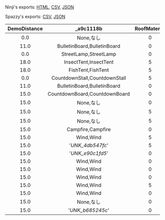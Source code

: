 Ninji's exports: [HTML](https://wuffs.org/acnh/bcsv_160/html/EventPlazaObjModelParam.html), [CSV](https://wuffs.org/acnh/bcsv_160/csv/EventPlazaObjModelParam.csv), [JSON](https://wuffs.org/acnh/bcsv_160/json/EventPlazaObjModelParam.json)

Spazzy's exports: [CSV](https://github.com/McSpazzy/acnh-csv/blob/master/EventPlazaObjModelParam.csv), [JSON](https://github.com/McSpazzy/acnh-json/blob/master/EventPlazaObjModelParam.json)

| DemoDistance | _a9c1118b | RoofMaterial | UniqueID | FlowEntryName | FlowFileName | NearCulling | ResourceName | _e2760d00 | UseCollision |
|:--:|:--:|:--:|:--:|:--:|:--:|:--:|:--:|:--:|:--:|
| 0.0 | None,なし | 0 | 0 | '' | '' | 0 | '' | 0 | 0 | 
| 11.0 | BulletinBoard,BulletinBoard | 0 | 1 | '' | 'Obj_BulletinBoard' | 1 | 'EvtobjBbs' | 0 | 1 | 
| 0.0 | StreetLamp,StreetLamp | 0 | 2 | '' | '' | 1 | 'EvtobjLamp' | 0 | 1 | 
| 18.0 | InsectTent,InsectTent | 5 | 3 | '' | 'Obj_InsectFesBOX' | 0 | 'EvtobjInsectTent' | 0 | 1 | 
| 18.0 | FishTent,FishTent | 5 | 4 | '' | 'Obj_FishFesBOX' | 0 | 'EvtobjFishTent' | 0 | 1 | 
| 0.0 | CountdownStall,CountdownStall | 5 | 5 | '' | '' | 0 | 'EvtobjCountdownStall' | 1 | 1 | 
| 11.0 | BulletinBoard,BulletinBoard | 0 | 8 | '' | 'Obj_BulletinBoard' | 1 | 'EvtobjBbsWood' | 0 | 1 | 
| 15.0 | CountdownBoard,CountdownBoard | 0 | 10 | '' | '' | 0 | 'EvtobjCountdownBoard' | 1 | 1 | 
| 15.0 | None,なし | 0 | 11 | '' | '' | 0 | 'EvtobjKotono' | 0 | 1 | 
| 15.0 | None,なし | 5 | 12 | '' | '' | 0 | 'EvtobjStallSkk' | 0 | 1 | 
| 15.0 | None,なし | 5 | 13 | '' | '' | 0 | 'EvtobjStallHgh' | 0 | 1 | 
| 15.0 | Campfire,Campfire | 0 | 14 | '' | '' | 0 | 'EvtobjCampfire' | 0 | 1 | 
| 15.0 | Wind,Wind | 5 | 17 | '' | '' | 0 | 'EvtobjRazyStall' | 0 | 1 | 
| 15.0 | '_UNK_4db547fc_' | 5 | 18 | '' | '' | 0 | 'EvtobjTsunekichiStall' | 0 | 1 | 
| 15.0 | '_UNK_e90c1fd5_' | 0 | 19 | 'InDream' | 'Obj_WorldMyDesignGallery' | 0 | 'EvtobjTailorDevice' | 0 | 1 | 
| 15.0 | Wind,Wind | 0 | 20 | '' | '' | 0 | 'EvtobjHwnGarland' | 1 | 0 | 
| 15.0 | Wind,Wind | 0 | 22 | '' | '' | 0 | 'EvtobjHarvestGarlandN' | 1 | 0 | 
| 15.0 | Wind,Wind | 0 | 23 | '' | '' | 0 | 'EvtobjHarvestGarlandS' | 1 | 0 | 
| 15.0 | Wind,Wind | 5 | 24 | '' | '' | 0 | 'EvtobjRazyStallPumpkin' | 0 | 1 | 
| 15.0 | Wind,Wind | 0 | 25 | '' | '' | 0 | 'EvtobjChristmasGarland' | 1 | 0 | 
| 15.0 | None,なし | 0 | 26 | '' | '' | 0 | 'EvtobjChristmasDecorations' | 1 | 0 | 
| 15.0 | '_UNK_b685245c_' | 0 | 27 | '' | '' | 0 | 'EvtobjHarvestLight' | 0 | 0 | 
